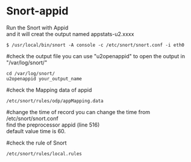 # Snort-appid
Run the Snort with Appid  
and it will creat the output named appstats-u2.xxxx  
```
$ /usr/local/bin/snort -A console -c /etc/snort/snort.conf -i eth0
```
  
#check the output file
you can use "u2openappid" to open the output in "/var/log/snort/"
```
cd /var/log/snort/
u2openappid your_output_name
```
  
#check the Mapping data of appid
```
/etc/snort/rules/odp/appMapping.data
```
  
#change the time of record
you can change the time from /etc/snort/snort.conf  
find the preprocessor appid (line 516)  
default value time is 60.  
  
#check the rule of Snort
```
/etc/snort/rules/local.rules
```
